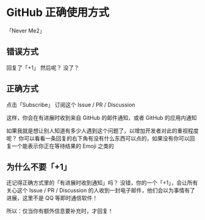 # GitHub 正确使用方式

「Never Me2」

<style lang="sass">
    .n-image
        border-radius: 10px

        -moz-user-select: none
        -webkit-user-select: none
        user-select: none
</style>

## 错误方式

<NFlex>

<NImage
    src="/record/never-me2/0.png"
    width="300" alt="reply me2" lazy
/>

回复了「+1」
然后呢？
没了？

</NFlex>

## 正确方式

<NFlex>

<NImage
    src="/record/never-me2/1.png"
    width="300" alt="to subscribe" lazy
/>

点击「Subscribe」
订阅这个 Issue / PR / Discussion

</NFlex>

这样，你会在有进展时收到来自 GitHub 的邮件通知，或者 GitHub 的应用内通知

如果我就是想让别人知道有多少人遇到这个问题了，以增加开发者对此的重视程度呢？
你可以看看一条回复的右下角有没有什么东西可以点的，如果没有你可以回复一个能表示你正在等待结果的 Emoji 之类的

<NFlex>

<NImage
    src="/record/never-me2/2.png"
    width="300" alt="in discussion" lazy
/>

<NImage
    src="/record/never-me2/3.png"
    width="300" alt="all situation" lazy
/>

</NFlex>

## 为什么不要「+1」

还记得正确方式里的「有进展时收到通知」吗？
没错，你的一个「+1」，会让所有关心这个 Issue / PR / Discussion 的人收到一封电子邮件，他们会以为事情有了进展，这里不是 QQ 等即时通信软件！

所以：仅当你有额外信息要补充时，才回复！

